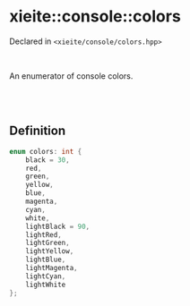 # xieite::console::colors
Declared in `<xieite/console/colors.hpp>`

<br/>

An enumerator of console colors.

<br/><br/>

## Definition
```cpp
enum colors: int {
	black = 30,
	red,
	green,
	yellow,
	blue,
	magenta,
	cyan,
	white,
	lightBlack = 90,
	lightRed,
	lightGreen,
	lightYellow,
	lightBlue,
	lightMagenta,
	lightCyan,
	lightWhite
};
```
